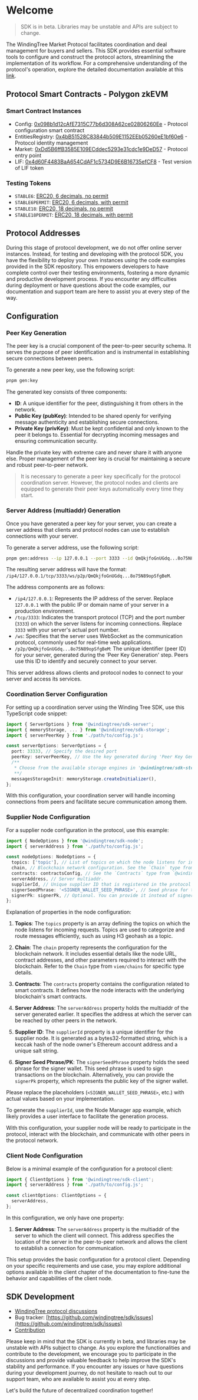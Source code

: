 # Welcome

> SDK is in beta. Libraries may be unstable and APIs are subject to change.

The WindingTree Market Protocol facilitates coordination and deal management for buyers and sellers. This SDK provides essential software tools to configure and construct the protocol actors, streamlining the implementation of its workflow. For a comprehensive understanding of the protocol's operation, explore the detailed documentation available at this [link](/docs/protocol.md).

## Protocol Smart Contracts - Polygon zkEVM

### Smart Contract Instances

- Config: [0x098b1d12cAfE7315C77b6d308A62ce02806260Ee](https://explorer.public.zkevm-test.net/address/0x098b1d12cAfE7315C77b6d308A62ce02806260Ee/read-proxy#address-tabs) - Protocol configuration smart contract
- EntitiesRegistry: [0x4bB51528C83844b509E1152EEb05260eE1bf60e6](https://explorer.public.zkevm-test.net/address/0x4bB51528C83844b509E1152EEb05260eE1bf60e6/read-proxy#address-tabs) - Protocol identity management
- Market: [0xDd5B6ffB3585E109ECddec5293e31cdc1e9DeD57](https://explorer.public.zkevm-test.net/address/0xDd5B6ffB3585E109ECddec5293e31cdc1e9DeD57/read-proxy#address-tabs) - Protocol entry point
- LIF: [0x4d60F4483BaA654CdAF1c5734D9E6B16735efCF8](https://explorer.public.zkevm-test.net/address/0x4d60F4483BaA654CdAF1c5734D9E6B16735efCF8/read-proxy#address-tabs) - Test version of LIF token

### Testing Tokens

- `STABLE6`: [ERC20, 6 decimals, no permit](https://explorer.public.zkevm-test.net/address/0x8CB96383609C56af1Fe44DB7591F94AEE2fa43b2/read-proxy#address-tabs)
- `STABLE6PERMIT`: [ERC20, 6 decimals, with permit](https://explorer.public.zkevm-test.net/address/0x4556d5C1486d799f67FA96c84F1d0552486CAAF4/read-proxy#address-tabs)
- `STABLE18`: [ERC20, 18 decimals, no permit](https://explorer.public.zkevm-test.net/address/0x4EcB659060Da61D795D777bb21BAe3599b301C66/read-proxy#address-tabs)
- `STABLE18PERMIT`: [ERC20, 18 decimals, with permit](https://explorer.public.zkevm-test.net/address/0xF54784206A53EF19fd3024D8cdc7A6251A4A0d67/read-proxy#address-tabs)

## Protocol Addresses

During this stage of protocol development, we do not offer online server instances. Instead, for testing and developing with the protocol SDK, you have the flexibility to deploy your own instances using the code examples provided in the SDK repository. This empowers developers to have complete control over their testing environments, fostering a more dynamic and productive development process. If you encounter any difficulties during deployment or have questions about the code examples, our documentation and support team are here to assist you at every step of the way.

## Configuration

### Peer Key Generation

The peer key is a crucial component of the peer-to-peer security schema. It serves the purpose of peer identification and is instrumental in establishing secure connections between peers.

To generate a new peer key, use the following script:

```bash
pnpm gen:key
```

The generated key consists of three components:

- **ID**: A unique identifier for the peer, distinguishing it from others in the network.
- **Public Key (pubKey)**: Intended to be shared openly for verifying message authenticity and establishing secure connections.
- **Private Key (privKey)**: Must be kept confidential and only known to the peer it belongs to. Essential for decrypting incoming messages and ensuring communication security.

Handle the private key with extreme care and never share it with anyone else. Proper management of the peer key is crucial for maintaining a secure and robust peer-to-peer network.

> It is necessary to generate a peer key specifically for the protocol coordination server. However, the protocol nodes and clients are equipped to generate their peer keys automatically every time they start.

### Server Address (multiaddr) Generation

Once you have generated a peer key for your server, you can create a server address that clients and protocol nodes can use to establish connections with your server.

To generate a server address, use the following script:

```bash
pnpm gen:address --ip 127.0.0.1 --port 3333 --id QmQkjfoGnUGdq...8o75N89opSfgBeM
```

The resulting server address will have the format: `/ip4/127.0.0.1/tcp/3333/ws/p2p/QmQkjfoGnUGdq...8o75N89opSfgBeM`.

The address components are as follows:

- `/ip4/127.0.0.1`: Represents the IP address of the server. Replace `127.0.0.1` with the public IP or domain name of your server in a production environment.
- `/tcp/3333`: Indicates the transport protocol (TCP) and the port number (`3333`) on which the server listens for incoming connections. Replace `3333` with your server's actual port number.
- `/ws`: Specifies that the server uses WebSocket as the communication protocol, commonly used for real-time web applications.
- `/p2p/QmQkjfoGnUGdq...8o75N89opSfgBeM`: The unique identifier (peer ID) for your server, generated during the 'Peer Key Generation' step. Peers use this ID to identify and securely connect to your server.

This server address allows clients and protocol nodes to connect to your server and access its services.

### Coordination Server Configuration

For setting up a coordination server using the Winding Tree SDK, use this TypeScript code snippet:

```typescript
import { ServerOptions } from '@windingtree/sdk-server';
import { memoryStorage, ... } from '@windingtree/sdk-storage';
import { serverPeerKey } from './path/to/config.js';

const serverOptions: ServerOptions = {
  port: 33333, // Specify the desired port
  peerKey: serverPeerKey, // Use the key generated during 'Peer Key Generation' step
  /**
   * Choose from the available storage engines in '@windingtree/sdk-storage' or implement your own
   **/
  messagesStorageInit: memoryStorage.createInitializer(),
};
```

With this configuration, your coordination server will handle incoming connections from peers and facilitate secure communication among them.

### Supplier Node Configuration

For a supplier node configuration in the protocol, use this example:

```typescript
import { NodeOptions } from '@windingtree/sdk-node';
import { serverAddress } from './path/to/config.js';

const nodeOptions: NodeOptions = {
  topics: ['topic'], // List of topics on which the node listens for incoming requests. You can use H3 geohash as a topic, for example.
  chain, // Blockchain network configuration. See the `Chain` type from `viem/chains`.
  contracts: contractsConfig, // See the `Contracts` type from `@windingtree/sdk-types`.
  serverAddress, // Server multiaddr.
  supplierId, // Unique supplier ID that is registered in the protocol smart contract.
  signerSeedPhrase: '<SIGNER_WALLET_SEED_PHRASE>', // Seed phrase for the signer wallet. Used to sign transactions.
  signerPk: signerPk, // Optional. You can provide it instead of signerSeedPhrase.
};
```

Explanation of properties in the node configuration:

1. **Topics**: The `topics` property is an array defining the topics on which the node listens for incoming requests. Topics are used to categorize and route messages efficiently, such as using H3 geohash as a topic.

2. **Chain**: The `chain` property represents the configuration for the blockchain network. It includes essential details like the node URL, contract addresses, and other parameters required to interact with the blockchain. Refer to the `Chain` type from `viem/chains` for specific type details.

3. **Contracts**: The `contracts` property contains the configuration related to smart contracts. It defines how the node interacts with the underlying blockchain's smart contracts.

4. **Server Address**: The `serverAddress` property holds the multiaddr of the server generated earlier. It specifies the address at which the server can be reached by other peers in the network.

5. **Supplier ID**: The `supplierId` property is a unique identifier for the supplier node. It is generated as a bytes32-formatted string, which is a keccak hash of the node owner's Ethereum account address and a unique salt string.

6. **Signer Seed Phrase/PK**: The `signerSeedPhrase` property holds the seed phrase for the signer wallet. This seed phrase is used to sign transactions on the blockchain. Alternatively, you can provide the `signerPk` property, which represents the public key of the signer wallet.

Please replace the placeholders (`<SIGNER_WALLET_SEED_PHRASE>`, etc.) with actual values based on your implementation.

To generate the `supplierId`, use the Node Manager app example, which likely provides a user interface to facilitate the generation process.

With this configuration, your supplier node will be ready to participate in the protocol, interact with the blockchain, and communicate with other peers in the protocol network.

### Client Node Configuration

Below is a minimal example of the configuration for a protocol client:

```typescript
import { ClientOptions } from '@windingtree/sdk-client';
import { serverAddress } from './path/to/config.js';

const clientOptions: ClientOptions = {
  serverAddress,
};
```

In this configuration, we only have one property:

1. **Server Address**: The `serverAddress` property is the multiaddr of the server to which the client will connect. This address specifies the location of the server in the peer-to-peer network and allows the client to establish a connection for communication.

This setup provides the basic configuration for a protocol client. Depending on your specific requirements and use case, you may explore additional options available in the client chapter of the documentation to fine-tune the behavior and capabilities of the client node.

## SDK Development

- [WindingTree protocol discussions](https://github.com/windingtree/sdk/discussions)
- Bug tracker: [https://github.com/windingtree/sdk/issues](https://github.com/windingtree/sdk/issues)
- [Contribution](contribution.md)

Please keep in mind that the SDK is currently in beta, and libraries may be unstable with APIs subject to change. As you explore the functionalities and contribute to the development, we encourage you to participate in the discussions and provide valuable feedback to help improve the SDK's stability and performance. If you encounter any issues or have questions during your development journey, do not hesitate to reach out to our support team, who are available to assist you at every step.

Let's build the future of decentralized coordination together!
